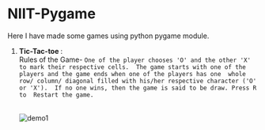 # NIIT-Pygame
Here I have made some games using python pygame module.

1. <b>Tic-Tac-toe </b>:
  <br/> Rules of the Game-
      `One of the player chooses 'O' and the other 'X' to mark their respective cells. 
      The game starts with one of the players and the game ends when one of the players has one 
      whole row/ column/ diagonal filled with his/her respective character ('O' or 'X'). 
      If no one wins, then the game is said to be draw.
      Press R to  Restart the game.`
      
   <br/>
   <img src="https://github.com/NIIT-Kolkata/NIIT-Pygame/blob/master/Tic-tac-toe/demo_1.png" alt="demo1"/>
